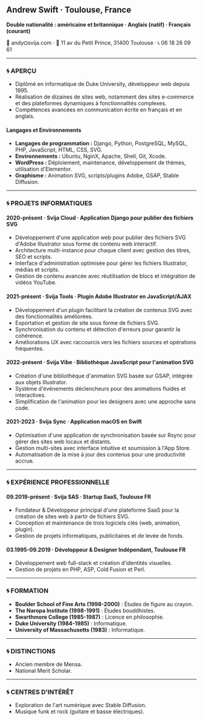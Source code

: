 ## Andrew Swift · Toulouse, France
**Double nationalité : américaine et britannique · Anglais (natif) · Français (courant)**

📧 andy⛭svija.com · 📍 11 av du Petit Prince, 31400 Toulouse · 📞 06 18 26 09 61

---

### 🌀 APERÇU
<!-- https://www.w3schools.com/charsets/ref_emoji_office.asp -->

- Diplômé en informatique de Duke University, développeur web depuis 1995.
- Réalisation de dizaines de sites web, notamment des sites e-commerce et des plateformes dynamiques à fonctionnalités complexes.
- Compétences avancées en communication écrite en français et en anglais.

#### **Langages et Environnements**
- **Langages de programmation :** Django, Python, PostgreSQL, MySQL, PHP, JavaScript, HTML, CSS, SVG.
- **Environnements :** Ubuntu, NginX, Apache, Shell, Git, Xcode.
- **WordPress :** Déploiement, maintenance, développement de thèmes, utilisation d'Elementor.
- **Graphisme :** Animation SVG, scripts/plugins Adobe, GSAP, Stable Diffusion.

---

### 🌀 PROJETS INFORMATIQUES

#### **2020-présent · Svija Cloud · Application Django pour publier des fichiers SVG**
- Développement d'une application web pour publier des fichiers SVG d'Adobe Illustrator sous forme de contenu web interactif.
- Architecture multi-instance pour chaque client avec gestion des titres, SEO et scripts.
- Interface d'administration optimisée pour gérer les fichiers Illustrator, médias et scripts.
- Gestion de contenu avancée avec réutilisation de blocs et intégration de vidéos YouTube.

#### **2021-présent · Svija Tools · Plugin Adobe Illustrator en JavaScript/AJAX**
- Développement d'un plugin facilitant la création de contenus SVG avec des fonctionnalités améliorées.
- Exportation et gestion de site sous forme de fichiers SVG.
- Synchronisation du contenu et détection d'erreurs pour garantir la cohérence.
- Améliorations UX avec raccourcis vers les fichiers sources et opérations fréquentes.

#### **2022-présent · Svija Vibe · Bibliothèque JavaScript pour l'animation SVG**
- Création d'une bibliothèque d'animation SVG basée sur GSAP, intégrée aux objets Illustrator.
- Système d'événements déclencheurs pour des animations fluides et interactives.
- Simplification de l'animation pour les designers avec une approche sans code.

#### **2021-2023 · Svija Sync · Application macOS en Swift**
- Optimisation d'une application de synchronisation basée sur Rsync pour gérer des sites web locaux et distants.
- Gestion multi-sites avec interface intuitive et soumission à l'App Store.
- Automatisation de la mise à jour des contenus pour une productivité accrue.

---

### 🌀 EXPÉRIENCE PROFESSIONNELLE

#### **09.2019-présent · Svija SAS · Startup SaaS, Toulouse FR**
- Fondateur & Développeur principal d'une plateforme SaaS pour la création de sites web à partir de fichiers SVG.
- Conception et maintenance de trois logiciels clés (web, animation, plugin).
- Gestion de projets informatiques, publicitaires et de levée de fonds.

#### **03.1995-09.2019 · Développeur & Designer Indépendant, Toulouse FR**
- Développement web full-stack et création d'identités visuelles.
- Gestion de projets en PHP, ASP, Cold Fusion et Perl.

---

### 🌀 FORMATION
- **Boulder School of Fine Arts (1998-2000)** : Études de figure au crayon.
- **The Naropa Institute (1998-1991)** : Études bouddhistes.
- **Swarthmore College (1985-1987)** : Licence en philosophie.
- **Duke University (1984-1985)** : Informatique.
- **University of Massachusetts (1983)** : Informatique.

---

### 🌀 DISTINCTIONS
- Ancien membre de Mensa.
- National Merit Scholar.

---

### 🌀 CENTRES D’INTÉRÊT
- Exploration de l'art numérique avec Stable Diffusion.
- Musique funk et rock (guitare et basse électriques).

<!--

## Andrew Swift · Toulouse, France  

Double nationalité : américaine et britannique · Anglais (natif) · Français (courant)

06 18 26 09 61 · andy⛭svija.com · 11 av du Petit Prince, 31400 Toulouse

---  
### 🌀 APERÇU

- Informatique à **Duke University**, développeur web depuis 1995  
- Déploiement de **dizaines de sites web**, y compris des sites e-commerce et des plateformes dynamiques avec des fonctionnalités complexes  
- Compétences en communication écrite en **français** et en **anglais**

Langages et Environnements :

- **Langages de programmation** : Django, Python, PostgreSQL, MySQL, PHP, JavaScript, HTML, CSS, SVG
- **Environnements** : Ubuntu, NginX, Apache, Shell, Git, Xcode
- **WordPress** : Déploiement et maintenance, développement de thèmes, utilisation d'Elementor
- **Graphisme** : Animation SVG, développement de scripts/plugins Adobe, GSAP, Stable Diffusion

---  
### 🌀 PROJETS INFORMATIQUES

**2020-présent · Svija Cloud** · Application Django pour publier des fichiers SVG Adobe Illustrator sous forme de contenu web  

J'ai développé seul une application website builder qui transformait des fichiers SVG en sites web complets, avec une interface admin permettant de paramètre tous les aspects de leur site

- **Architecture multi-instance** – une instance dédiée par client pour gérer l’organisation du site, les titres de pages, le SEO et la gestion des scripts  
- **Interface d’administration intuitive** – amélioration de l’admin Django pour permettre aux utilisateurs de gérer leurs fichiers Illustrator, médias et scripts intégrés  
- **Fonctionnalités de gestion de contenu** – réutilisation de blocs de contenu, intégration d'animations interactives (Svija Vibe) et intégration de vidéos YouTube

---  
**2021-présent · Svija Tools** · Plugin Adobe Illustrator en JavaScript/AJAX  

J'ai exploité les subtilités de programmation d'Extendscript pour faciliter radicalement la création de contenus SVG dans Illustrator, avec plusieurs functionnements supplémentaires pour améliorer l'expérience de nos clients

- **Exportation SVG & Gestion de site** – permet d’enregistrer du contenu web sous forme de fichiers SVG et de gérer une copie locale du site  
- **Harmonisation et vérification de contenu** – outils de synchronisation du contenu sur plusieurs pages et détection d'erreurs (images manquantes, techniques non prises en charge)  
- **Améliorations UX** – raccourcis vers les fichiers sources et accès rapide aux opérations fréquentes  

---  
**2022-présent · Svija Vibe** · Bibliothèque JavaScript pour l'animation SVG  

J'ai exploité la puissance de la library Javascript GSAP en la connectant à des objets Illustrator, permettant ainsi à des novices en graphisme de créer des animations SVG très élaborées

- **Animation basée sur GSAP** – utilise la bibliothèque GSAP pour créer des animations web fluides et légères  
- **Système d’événements et de déclencheurs** – l’interaction avec un objet déclenche la transformation d’un autre objet ou groupe d’objets  
- **Animation sans code** – permet aux designers de créer des animations interactives directement dans Illustrator, simplifiant radicalement la production  

---  
**2021-2023 · Svija Sync** · Application macOS en Swift (modifications & soumission à l'App Store)  

J'ai éliminé toute la complexité des solutions courantes FTP en optant d'intégrer Rsync dans une application macOS. Rapide et leger, l'application rend transparente la synchronisation d'un dossier local avec le dossier distant, ainsi permettant à l'utilisateur de se concentrer sur la conception des contenus

- **Amélioration de Svija Sync** – modifications approfondies d’une application macOS en Swift (initialement développée par un sous-traitant)  
- **Gestion multi-sites** – permet de gérer jusqu’à 100 sites web avec un accès rapide aux fichiers locaux et aux pages admin de Svija Cloud  
- **Soumission à l’App Store** – gestion du processus de publication sur le Mac App Store  

---  
  

**2007-2012 · euro4x4parts.com** · Site e-commerce multilingue basé sur PHP/MySQL

J'ai transformé un ancien système ASP avec quelques dizaines de pages référencées en français à un site moderne avec 30 000 références, toutes bien référencées dans trois langues, dépassant largement les attentes du client

- Augmentation significative du nombre de pages référencées (~1000x) grâce à une gestion SEO en trois langues
- Création d'un programme PHP sur mesure pour gérer efficacement plus de 30 000 références
- Gestion du SEO, de l'inventaire et des mises à jour depuis une interface unique

---
**2004-2010 · school-directory.net** · Site de génération de leads basé sur PHP/MySQL  

j'ai créé seul un site de génération de leads ultra-rentable menant a une acquistion pour 1,5M$

- Contribution à la rentabilité du site, générant **16–20K$ par mois**, menant à son **acquisition pour 1,5M$ par QuinStreet en 2010**  
- **Gestion de tous les aspects techniques**, incluant le développement backend, l’administration de bases de données et le SEO  
- Conception d’un **système de recherche dynamique** permettant aux utilisateurs de filtrer les écoles selon plusieurs critères  

---  
**2002-2006 · Anays** · Sites Flash indexables et faciles à maintenir en PHP  

J'ai résolu les deux principales lacunes de Flash (invisibilité SEO et nécessité d'un logiciel propriétaire) et rendre l'entretien de sites flash bien référencées possible dans un éditeur de texte

- **Développement d’un système modulaire** permettant d’indexer les sites Flash dans les moteurs de recherche et de simplifier leur mise à jour  
- **Backend en PHP** et moteur Flash lisant dynamiquement le contenu à partir d’une page HTML  
- **Gestion de contenu basée sur des fichiers texte**, supprimant le besoin de logiciels propriétaires pour les mises à jour  

---  
  

**2001-2002 · PowderDB** · Application d’optimisation SEO en PHP  

En combinant plusieurs sources de textes et d'imagerie, j'ai créé des résultats SEO incroyables par le biais des centaines de milliers de pages fantômes

- Génération d’environ **400 000 pages indexées par site**, améliorant considérablement le référencement  
- **Augmentation du trafic x1000** en optimisant la structure du contenu et la pertinence des mots-clés  
- Génération de **contenu réaliste**, avec une **densité de mots-clés configurable**, des images pertinentes et un balisage HTML optimisé pour le SEO  

---

### 🌀 EXPÉRIENCE PROFESSIONNELLE

**09.2019-présent · Svija SAS** · Startup SaaS, Toulouse FR · <a href=https://svija.com>svija.com</a>  

J'ai géré les quatre projets informatiques mentionnés ci-dessus pour fournir une solution harmonieuse et bien fonctionnant pour nos clients, en passant par le développement jusqu'à la conception UX/UI

- **Fondateur & Développeur principal** de **Svija**, une plateforme SaaS permettant de créer des sites web **à partir de fichiers SVG Adobe Illustrator**  
- Responsable de gestion de projets informatiques, publicitaires et levée de fonds
- Création et gestion de **trois sites WordPress personnalisés**
- Production de **contenus marketing** (pitch decks, vidéos, images et publications sur les réseaux sociaux)  

---  
**03.1995-09.2019 · Développeur & Designer** · Indépendant, Toulouse FR · <a href=https://ozake.com>ozake.com</a>  

J'ai lancé des dizaines de sites web en plusieurs langues, en réalisant à la fois le développement full-stack et la conception graphique

- **Développement web full-stack** en PHP, ASP, Cold Fusion et Perl  
- **Identité visuelle, stratégie publicitaire, design print**  

*1995-2003 : Andrew Swift Communications / 2004-2014 : Anaÿs Inc / 2014-2019 : Ozaké Communication*  

---  
### 🌀 FORMATION  

- **1998-2000 Boulder School of Fine Arts** · Boulder CO, EU · études de figure au crayon
- **1998-1991 The Naropa Institute** · Boulder CO, EU · études bouddhistes
- **1985-1987 Swarthmore College** · Swarthmore PA, EU · Licence en philosophie
- **1984-1985 Duke University** · Durham NC, EU · informatique
- **1983 University of Massachusetts** · Amherst MA, EU · informatique

---  
### 🌀 DISTINCTIONS  

- Ancien membre de Mensa  
- National Merit Scholar  

---  
### 🌀 CENTRES D’INTÉRÊT

- Exploration des nouvelles formes d'art numérique avec Stable Diffusion
- Musique funk et rock (guitare et basse électriques)

-->
